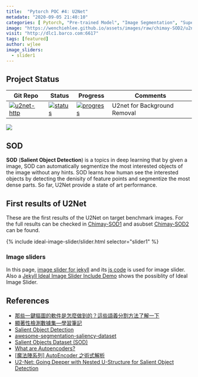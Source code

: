 ```yaml
---
title:  "Pytorch POC #4: U2Net"
metadate: "2020-09-05 21:40:10"
categories: [ Pytorch, "Pre-trained Model", "Image Segmentation", "Supervised Learning" ]
image: "https://wenchiehlee.github.io/assets/images/raw/chimay-SOD2/u2net/14.jpg.png"
visit: "http://dlc1.barco.com:6617"
tags: [featured]
author: wjlee
image_sliders:
  - slider1
---
```


## Project Status

| Git Repo                                                                                                                                         | Status                                                                                                                                                                | Progress                                                                                                                    | Comments                                                     |
|--------------------------------------------------------------------------------------------------------------------------------------------------|-----------------------------------------------------------------------------------------------------------------------------------------------------------------------|----------------------------------------------------------------------------------------------------------------------------------------|--------------------------------------------------------------|
| [![u2net-http](https://img.shields.io/badge/U2net-gray?logo=pytorch)](https://git.barco.com/users/wjlee/repos/u2net-http/browse) | [![status](https://tailab.barco.com:9443/deeplearningcomputing/u2net-http/badges/master/pipeline.svg)](https://tailab.barco.com:9443/deeplearningcomputing/u2net-http/pipelines) | [![progress](https://img.shields.io/badge/POC-red?logo=swagger)](http://dlc1.barco.com:6617) | U2net for Background Removal |


[![](http://www.plantuml.com/plantuml/uml/VLDDRzf04BtxLqpL6rAg1BNtGDIeKH908UgbwM6oEzYBlH-T7GVeh--u2uJsmCtlOz--dP6lio2BTy5wJDK7QSWJIDnLozQ5X8mUCltgAHYQCCVDS-DC6oXdkAhoqRBG36TSmY0BjDQ56hwSoDEuFT1NboSy6ecyb5r7W1lAqTE9-40r1JkDR8dVRxsiAd6Y1oPtC3IkHlfLZKPm4ttgXHY-k-nYK6e4TnxhuJNm4ihdCsF8gyYUM0tgsA1RzUCj34ZXb6I8w5Css94UKoyWooPoUyxo-Vxalbj2wNcGlcw5qKYfe_hyTKr6m9BGaLNw4RSmltag7hX5Gz3Xi11kDUH_zw1xoiqUhXHUO7AVrhag1QFTdJk_Y9a2IK45Nc1m7YNoWNpLZEIsR-CI-KtJpaKEUjASzo6eQKcrfo1uzFtuE6SCDVs4sNXM2foIzxI3M0Rq4dAA8YxKXw6ZQMkEVR2gCVduXjq_Iv_qriN13Cj4P1h8ko0DPPVtaqzQHVRWCVvsNOS5mwniwq5RzALvucWev_tri76XNV-rFf69tbEmnqT1v-f6LhwwLdR_5_q1)](http://www.plantuml.com/plantuml/uml/VLDDRzf04BtxLqpL6rAg1BNtGDIeKH908UgbwM6oEzYBlH-T7GVeh--u2uJsmCtlOz--dP6lio2BTy5wJDK7QSWJIDnLozQ5X8mUCltgAHYQCCVDS-DC6oXdkAhoqRBG36TSmY0BjDQ56hwSoDEuFT1NboSy6ecyb5r7W1lAqTE9-40r1JkDR8dVRxsiAd6Y1oPtC3IkHlfLZKPm4ttgXHY-k-nYK6e4TnxhuJNm4ihdCsF8gyYUM0tgsA1RzUCj34ZXb6I8w5Css94UKoyWooPoUyxo-Vxalbj2wNcGlcw5qKYfe_hyTKr6m9BGaLNw4RSmltag7hX5Gz3Xi11kDUH_zw1xoiqUhXHUO7AVrhag1QFTdJk_Y9a2IK45Nc1m7YNoWNpLZEIsR-CI-KtJpaKEUjASzo6eQKcrfo1uzFtuE6SCDVs4sNXM2foIzxI3M0Rq4dAA8YxKXw6ZQMkEVR2gCVduXjq_Iv_qriN13Cj4P1h8ko0DPPVtaqzQHVRWCVvsNOS5mwniwq5RzALvucWev_tri76XNV-rFf69tbEmnqT1v-f6LhwwLdR_5_q1)
## SOD

**SOD** (**Salient Object Detection**) is a topics in deep learning that by given a image, SOD can automatically segmentize the most interested objects of the image without any hints. SOD learns how human see the interested objects by detecting the denisity of feature points and segmentize the most dense parts. So far, U2Net provide a state of art performance.

## First results of U2Net

These are the first results of the U2Net on target benchmark images. For the full results can be checked in [Chimay-SOD1](http://dlc.barco.com:9980/s/m6dwLSan8M97YgW) and asubset [Chimay-SOD2](http://dlc.barco.com:9980/s/MCgKtzXcqPq2r3Q) can be found.

<body>
  <!-- add slider property on _data/sliders.yml -->
  {% include ideal-image-slider/slider.html selector="slider1" %}
</body>

### Image sliders

In this page, [image slider for jekyll](https://github.com/jekylltools/jekyll-ideal-image-slider) and its [js code](https://github.com/Codeinwp/Ideal-Image-Slider-JS) is used for image slider. 
Also a [Jekyll Ideal Image Slider Include Demo](https://github.com/jekylltools/jekyll-ideal-image-slider-include/tree/gh-pages) shows the possiblity of Ideal Image Slider.


## References
* [那些一鍵摳圖的軟件是怎麼做到的？這些語義分割方法了解一下](https://www.ctolib.com/topics-139156.html)
* [顯著性檢測數據集—學習筆記](https://blog.csdn.net/studyeboy/article/details/102383922)
* [Salient Object Detection](https://github.com/ArcherFMY/Paper_Reading_List/blob/master/Image-01-Salient-Object-Detection.md?tdsourcetag=s_pctim_aiomsg)
* [awesome-segmentation-saliency-dataset](https://github.com/lartpang/awesome-segmentation-saliency-dataset)
* [Salient Objects Dataset (SOD)](https://www.elderlab.yorku.ca/resources/salient-objects-dataset-sod/)
* [What are Autoencoders?](https://medium.com/ai-academy-taiwan/what-are-autoencoders-175b474d74d1)
* [[魔法陣系列] AutoEncoder 之術式解析](https://ithelp.ithome.com.tw/articles/10206869)
* [U2-Net: Going Deeper with Nested U-Structure for Salient Object Detection](https://arxiv.org/abs/2005.09007)

  